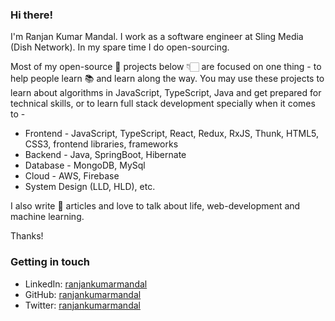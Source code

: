 ### Hi there!
I'm Ranjan Kumar Mandal. I work as a software engineer at Sling Media (Dish Network). In my spare time I do open-sourcing.

Most of my open-source 🚀 projects below 👇🏻 are focused on one thing - to help people learn 📚 and learn along the way. You may use these projects to learn about algorithms in JavaScript, TypeScript, Java and get prepared for technical skills, or to learn full stack development specially when it comes to -
- Frontend - JavaScript, TypeScript, React, Redux, RxJS, Thunk, HTML5, CSS3, frontend libraries, frameworks 
- Backend - Java, SpringBoot, Hibernate 
- Database - MongoDB, MySql
- Cloud - AWS, Firebase
- System Design (LLD, HLD), etc.

I also write 📝 articles and love to talk about life, web-development and machine learning.

Thanks!

### Getting in touch
- LinkedIn: [ranjankumarmandal](https://www.linkedin.com/in/ranjan-kumar-m-818367158/)
- GitHub: [ranjankumarmandal](https://github.com/ranjankumarmandal)
- Twitter: [ranjankumarmandal](https://twitter.com/Ranjan_ok)
